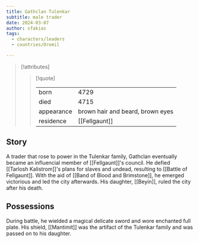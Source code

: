 ```yaml
---
title: Gathclan Tulenkar
subtitle: male trader
date: 2024-03-07
author: sfakias
tags:
  - characters/leaders
  - countries/Oromil

---
```

> [!attributes]
> 
> > [!quote]
> >
> > | | |
> > | --- | --- |
> > | born | 4729 |
> > | died | 4715 |
> > | appearance | brown hair and beard, brown eyes |
> > | residence | [[Fellgaunt]] |

## Story

A trader that rose to power in the Tulenkar family, Gathclan eventually became an influencial member of [[Fellgaunt]]'s council. He defied [[Tarlosh Kalistrom]]'s plans for slaves and undead, resulting to [[Battle of Fellgaunt]]. With the aid of [[Band of Blood and Brimstone]], he emerged victorious and led the city afterwards. His daughter, [[Beyin]], ruled the city after his death.

## Possessions

During battle, he wielded a magical delicate sword and wore enchanted full plate. His shield, [[Mantimit]] was the artifact of the Tulenkar family and was passed on to his daughter.